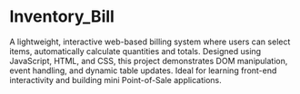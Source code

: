 # Inventory_Bill
A lightweight, interactive web-based billing system where users can select items, automatically calculate quantities and totals. Designed using JavaScript, HTML, and CSS, this project demonstrates DOM manipulation, event handling, and dynamic table updates. Ideal for learning front-end interactivity and building mini Point-of-Sale applications.
